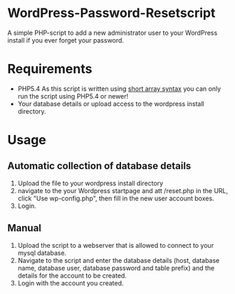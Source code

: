 WordPress-Password-Resetscript
==============================

A simple PHP-script to add a new administrator user to your WordPress install if you ever forget your password.

# Requirements
* PHP5.4
As this script is written using [short array syntax](http://docs.php.net/manual/en/language.types.array.php) you can only run the script using PHP5.4 or newer!
* Your database details or upload access to the wordpress install directory.


# Usage
## Automatic collection of database details
1. Upload the file to your wordpress install directory
2. navigate to the your Wordpress startpage and att /reset.php in the URL, click "Use wp-config.php", then fill in the new user account boxes.
3. Login.


## Manual
1. Upload the script to a webserver that is allowed to connect to your mysql database.
2. Navigate to the script and enter the database details (host, database name, database user, database password and table prefix) and the details for the account to be created.
3. Login with the account you created.
